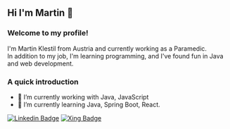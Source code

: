 ## Hi I'm Martin 👋

### Welcome to my profile!
I'm Martin Klestil from Austria and currently working as a Paramedic. <br> 
In addition to my job, I'm learning programming, and I've found fun in Java and web development.<br>


### A quick introduction
- 🔭 I’m currently working with Java, JavaScript
- 🌱 I’m currently learning Java, Spring Boot, React.


[![Linkedin Badge](https://img.shields.io/badge/-martinklestil-blue?style=flat&logo=Linkedin&logoColor=white&link=https://www.linkedin.com/in/martin-klestil/)](https://www.linkedin.com/in/martin-klestil/)
[![Xing Badge](https://img.shields.io/badge/-MartinKlestil-green?style=flat&labelColor=green&logo=xing&logoColor=white&link=https://www.xing.com/profile/Martin_Klestil2)](https://www.xing.com/profile/Martin_Klestil2)



<!--
**mklestil/mklestil** is a ✨ _special_ ✨ repository because its `README.md` (this file) appears on your GitHub profile.

Here are some ideas to get you started:

- 🔭 I’m currently working on ...
- 🌱 I’m currently learning ...
- 👯 I’m looking to collaborate on ...
- 🤔 I’m looking for help with ...
- 💬 Ask me about ...
- 📫 How to reach me: ...
- 😄 Pronouns: ...
- ⚡ Fun fact: ...
-->
